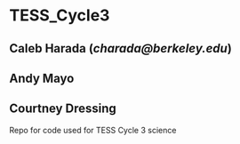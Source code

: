 # TESS_Cycle3

## Caleb Harada (_charada@berkeley.edu_)
## Andy Mayo
## Courtney Dressing


Repo for code used for TESS Cycle 3 science
